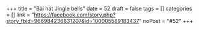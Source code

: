 ﻿+++
title = "Bài hát Jingle bells"
date = 52
draft = false
tags = []
categories = []
link = "https://facebook.com/story.php?story_fbid=966984236831207&id=100005589183437"
noPost = "#52"
+++

